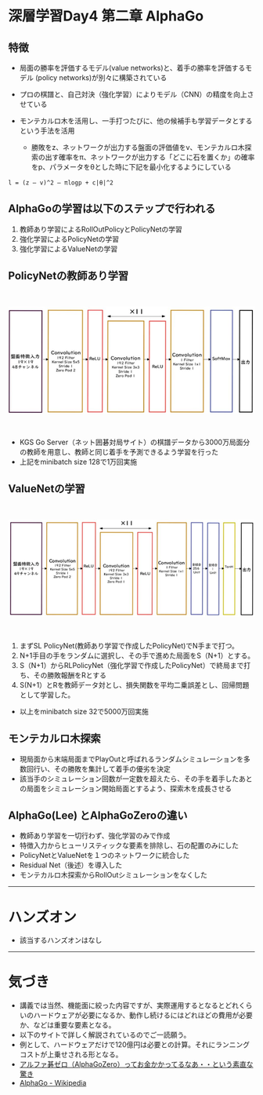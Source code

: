 # 深層学習Day4 第二章 AlphaGo


## 特徴
- 局面の勝率を評価するモデル(value networks)と、着手の勝率を評価するモデル (policy networks)が別々に構築されている

- プロの棋譜と、自己対決（強化学習）によりモデル（CNN）の精度を向上させている
- モンテカルロ木を活用し、一手打つたびに、他の候補手も学習データとするという手法を活用
    - 勝敗をz、ネットワークが出力する盤面の評価値をv、モンテカルロ木探索の出す確率をπ、ネットワークが出力する「どこに石を置くか」の確率をp、パラメータをθとした時に下記を最小化するようにしている


```
l = (z – v)^2 – πlogp + c|θ|^2
```


## AlphaGoの学習は以下のステップで行われる
1. 教師あり学習によるRollOutPolicyとPolicyNetの学習
1. 強化学習によるPolicyNetの学習
1. 強化学習によるValueNetの学習


## PolicyNetの教師あり学習

<br>

![s2_policy.jpg](img/s2_policy.jpg)

<br>

- KGS Go Server（ネット囲碁対局サイト）の棋譜データから3000万局面分の教師を用意し、教師と同じ着手を予測できるよう学習を行った
- 上記をminibatch size 128で1万回実施

## ValueNetの学習

<br>

![s2_value.jpg](img/s2_value.jpg)

<br>

1. まずSL PolicyNet(教師あり学習で作成したPolicyNet)でN手まで打つ。
1. N+1手目の手をランダムに選択し、その手で進めた局面をS（N+1）とする。
1. S（N+1）からRLPolicyNet（強化学習で作成したPolicyNet）で終局まで打ち、その勝敗報酬をRとする
1. S(N+1）とRを教師データ対とし、損失関数を平均二乗誤差とし、回帰問題として学習した。

- 以上をminibatch size 32で5000万回実施

## モンテカルロ木探索
- 現局面から末端局面までPlayOutと呼ばれるランダムシミュレーションを多数回行い、その勝敗を集計して着手の優劣を決定
- 該当手のシミュレーション回数が一定数を超えたら、その手を着手したあとの局面をシミュレーション開始局面とするよう、探索木を成長させる


## AlphaGo(Lee) とAlphaGoZeroの違い
- 教師あり学習を一切行わず、強化学習のみで作成
- 特徴入力からヒューリスティックな要素を排除し、石の配置のみにした
- PolicyNetとValueNetを１つのネットワークに統合した
- Residual Net（後述）を導入した
- モンテカルロ木探索からRollOutシミュレーションをなくした


---

# ハンズオン

- 該当するハンズオンはなし

---

# 気づき
- 講義では当然、機能面に絞った内容ですが、実際運用するとなるとどれくらいのハードウェアが必要になるか、動作し続けるにはどれほどの費用が必要か、などは重要な要素となる。
- 以下のサイトで詳しく解説されているのでご一読願う。
- 例として、ハードウェアだけで120億円は必要との計算。それにランニングコストが上乗せされる形となる。
- [アルファ碁ゼロ（AlphaGoZero）ってお金かかってるなあ・・という素直な驚き](https://arakan-pgm-ai.hatenablog.com/entry/2019/01/12/100000)
- [AlphaGo - Wikipedia](https://ja.wikipedia.org/wiki/AlphaGo)